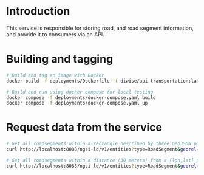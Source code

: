 # Introduction 

This service is responsible for storing road, and road segment information, and provide it to consumers via an API.

# Building and tagging

```bash
# Build and tag an image with Docker
docker build -f deployments/Dockerfile -t diwise/api-transportation:latest .

# Build and run using docker compose for local testing
docker compose -f deployments/docker-compose.yaml build
docker compose -f deployments/docker-compose.yaml up
```

# Request data from the service

```sh
# Get all roadsegments within a rectangle described by three GeoJSON positions in [lon,lat]-format:
curl http://localhost:8088/ngsi-ld/v1/entities?type=RoadSegment&georel=within&geometry=Polygon&coordinates=[[17.230700,62.430242],[17.444075,62.353557],[17.444075,62.353557]]

# Get all roadsegments within a distance (30 meters) from a [lon,lat] point:
curl http://localhost:8088/ngsi-ld/v1/entities?type=RoadSegment&georel=near;maxDistance==30&geometry=Point&coordinates=[17.342553,62.377022]
```
